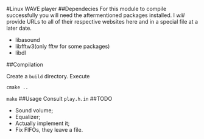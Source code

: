 #Linux WAVE player
##Dependecies
For this module to compile successfully you will need the aftermentioned packages installed. I _will_ provide URLs to all of their respective websites here and in a special file at a later date.
*   libasound
*   libfftw3(only fftw for some packages)
*   libdl

##Compilation

Create a `build` directory. Execute

`cmake ..`

`make`
##Usage
Consult `play.h.in`
##TODO
*   Sound volume;
*   Equalizer;
*   Actually implement it;
*   Fix FIFOs, they leave a file.
